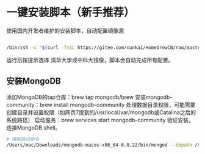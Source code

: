 # 一键安装脚本（新手推荐）

使用国内开发者维护的安装脚本，自动配置镜像源

```bash

/bin/zsh -c "$(curl -fsSL https://gitee.com/cunkai/HomebrewCN/raw/master/Homebrew.sh)"
```

运行后按提示选择 ​清华大学或中科大镜像，脚本会自动完成所有配置。

## 安装MongoDB


添加MongoDB的tap仓库：brew tap mongodb/brew
安装mongodb-community：brew install mongodb-community
处理数据目录权限，可能需要创建目录并设置权限（如网页7提到的/usr/local/var/mongodb或Catalina之后的系统路径）
启动服务：brew services start mongodb-community
验证安装，连接MongoDB shell。

```bash
# 强制启动命令
/Users/mac/Downloads/mongodb-macos-x86_64-6.0.22/bin/mongod --dbpath /System/Volumes/Data/data/db
```
